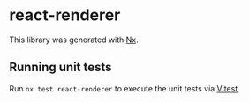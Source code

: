 # react-renderer

This library was generated with [Nx](https://nx.dev).

## Running unit tests

Run `nx test react-renderer` to execute the unit tests via [Vitest](https://vitest.dev/).
